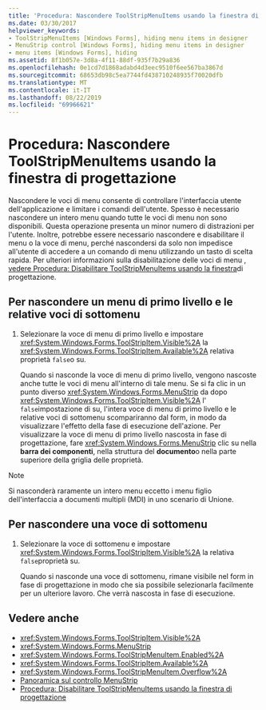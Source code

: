 ```yaml
---
title: 'Procedura: Nascondere ToolStripMenuItems usando la finestra di progettazione'
ms.date: 03/30/2017
helpviewer_keywords:
- ToolStripMenuItems [Windows Forms], hiding menu items in designer
- MenuStrip control [Windows Forms], hiding menu items in designer
- menu items [Windows Forms], hiding
ms.assetid: 8f1b057e-3d8a-4f11-88df-935f7b29a836
ms.openlocfilehash: 0e1cd7d1868adabd4d3eec9510f6ee567ba3867d
ms.sourcegitcommit: 68653db98c5ea7744fd438710248935f70020dfb
ms.translationtype: MT
ms.contentlocale: it-IT
ms.lasthandoff: 08/22/2019
ms.locfileid: "69966621"
---
```

# <a name="how-to-hide-toolstripmenuitems-using-the-designer"></a>Procedura: Nascondere ToolStripMenuItems usando la finestra di progettazione
Nascondere le voci di menu consente di controllare l'interfaccia utente dell'applicazione e limitare i comandi dell'utente. Spesso è necessario nascondere un intero menu quando tutte le voci di menu non sono disponibili. Questa operazione presenta un minor numero di distrazioni per l'utente. Inoltre, potrebbe essere necessario nascondere e disabilitare il menu o la voce di menu, perché nascondersi da solo non impedisce all'utente di accedere a un comando di menu utilizzando un tasto di scelta rapida. Per ulteriori informazioni sulla disabilitazione delle voci di menu [, vedere Procedura: Disabilitare ToolStripMenuItems usando la finestra](how-to-disable-toolstripmenuitems-using-the-designer.md)di progettazione.

## <a name="to-hide-a-top-level-menu-and-its-submenu-items"></a>Per nascondere un menu di primo livello e le relative voci di sottomenu

1. Selezionare la voce di menu di primo livello e impostare <xref:System.Windows.Forms.ToolStripItem.Visible%2A> la <xref:System.Windows.Forms.ToolStripItem.Available%2A> relativa proprietà `false`o su.

     Quando si nasconde la voce di menu di primo livello, vengono nascoste anche tutte le voci di menu all'interno di tale menu. Se si fa clic in un punto diverso <xref:System.Windows.Forms.MenuStrip> da dopo <xref:System.Windows.Forms.ToolStripItem.Visible%2A> l' `false`impostazione di su, l'intera voce di menu di primo livello e le relative voci di sottomenu scompariranno dal form, in modo da visualizzare l'effetto della fase di esecuzione dell'azione. Per visualizzare la voce di menu di primo livello nascosta in fase di progettazione, fare <xref:System.Windows.Forms.MenuStrip> clic su nella **barra dei componenti**, nella struttura del **documento**o nella parte superiore della griglia delle proprietà.

> [!NOTE]
> Si nasconderà raramente un intero menu eccetto i menu figlio dell'interfaccia a documenti multipli (MDI) in uno scenario di Unione.

## <a name="to-hide-a-submenu-item"></a>Per nascondere una voce di sottomenu

1. Selezionare la voce di sottomenu e impostare <xref:System.Windows.Forms.ToolStripItem.Visible%2A> la relativa `false`proprietà su.

     Quando si nasconde una voce di sottomenu, rimane visibile nel form in fase di progettazione in modo che sia possibile selezionarla facilmente per un ulteriore lavoro. Che verrà nascosta in fase di esecuzione.

## <a name="see-also"></a>Vedere anche

- <xref:System.Windows.Forms.ToolStripItem.Visible%2A>
- <xref:System.Windows.Forms.MenuStrip>
- <xref:System.Windows.Forms.ToolStripMenuItem.Enabled%2A>
- <xref:System.Windows.Forms.ToolStripItem.Available%2A>
- <xref:System.Windows.Forms.ToolStripMenuItem.Overflow%2A>
- [Panoramica sul controllo MenuStrip](menustrip-control-overview-windows-forms.md)
- [Procedura: Disabilitare ToolStripMenuItems usando la finestra di progettazione](how-to-disable-toolstripmenuitems-using-the-designer.md)
